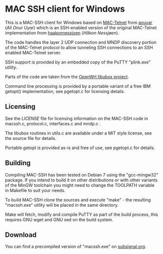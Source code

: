 MAC SSH client for Windows
==============================

This is a MAC-SSH client for Windows based on
[MAC-Telnet](https://github.com/aouyar/MAC-Telnet) from
[aouyar](https://github.com/aouyar) (_Ali Onur Uyar_) which is an SSH-enabled
version of the original MAC-Telnet implementation from
[haakonnessjoen](https://github.com/haakonnessjoen) (_Håkon Nessjøen_).

The code handles the layer 2 UDP connection and MNDP discovery portion of the
MAC-Telnet protocol to allow tunneling SSH connections to an SSH enabled
MAC-Telnet server.

SSH support is provided by an embedded copy of the PuTTY "plink.exe" utility.

Parts of the code are taken from the 
[OpenWrt libubox project](http://git.openwrt.org/?p=project/libubox.git).

Command line processing is provided by a portable variant of a free IBM getopt()
implementation, see pgetopt.c for licensing details.


Licensing
---------

See the _LICENSE_ file for licensing information on the MAC-SSH code in
macssh.c, protocol.c, interfaces.c and mndp.c .

The libubox routines in utils.c are available under a MIT style license, see
the source file for details.

Portable getopt is provided as-is and free of use, see pgetopt.c for details.


Building
--------

Compiling MAC-SSH has been tested on Debian 7 using the "gcc-mingw32" package.
If you intend to build it on other distributions or with other variants of the
MinGW toolchain you might need to change the TOOLPATH variable in Makefile to
suit your needs.

To build MAC-SSH clone the sources and execute "make" - the resulting
"macssh.exe" utility will be placed in the same directory.

Make will fetch, modify and compile PuTTY as part of the build process, this
requires GNU wget and GNU sed on the build system.


Download
--------

You can find a precompiled version of "macssh.exe" on
[subsignal.org](http://luci.subsignal.org/~jow/mac-ssh-win32/).
